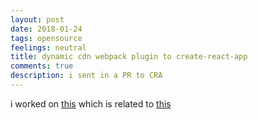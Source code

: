 ```yaml
---
layout: post
date: 2018-01-24
tags: opensource
feelings: neutral
title: dynamic cdn webpack plugin to create-react-app
comments: true
description: i sent in a PR to CRA
---
```


i worked on [this](https://github.com/facebook/create-react-app/pull/3914) which is related to [this](https://github.com/facebook/create-react-app/issues/2758)
